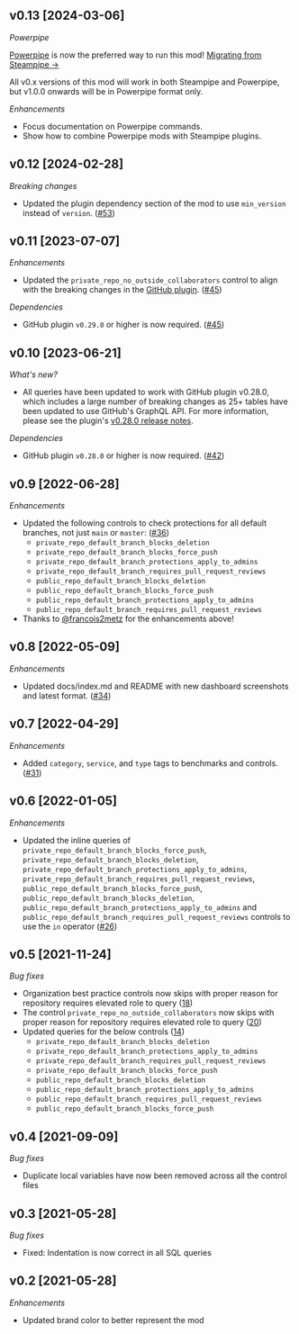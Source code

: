 ## v0.13 [2024-03-06]

_Powerpipe_

[Powerpipe](https://powerpipe.io) is now the preferred way to run this mod!  [Migrating from Steampipe →](https://powerpipe.io/blog/migrating-from-steampipe)

All v0.x versions of this mod will work in both Steampipe and Powerpipe, but v1.0.0 onwards will be in Powerpipe format only.

_Enhancements_

- Focus documentation on Powerpipe commands.
- Show how to combine Powerpipe mods with Steampipe plugins.

## v0.12 [2024-02-28]

_Breaking changes_

- Updated the plugin dependency section of the mod to use `min_version` instead of `version`. ([#53](https://github.com/turbot/steampipe-mod-github-sherlock/pull/53))

## v0.11 [2023-07-07]

_Enhancements_

- Updated the `private_repo_no_outside_collaborators` control to align with the breaking changes in the [GitHub plugin](https://github.com/turbot/steampipe-plugin-github/blob/main/CHANGELOG.md#v0290-2023-07-07). ([#45](https://github.com/turbot/steampipe-mod-github-sherlock/pull/45))

_Dependencies_

- GitHub plugin `v0.29.0` or higher is now required. ([#45](https://github.com/turbot/steampipe-mod-github-sherlock/pull/45))

## v0.10 [2023-06-21]

_What's new?_

- All queries have been updated to work with GitHub plugin v0.28.0, which includes a large number of breaking changes as 25+ tables have been updated to use GitHub's GraphQL API. For more information, please see the plugin's [v0.28.0 release notes](https://github.com/turbot/steampipe-plugin-github/blob/main/CHANGELOG.md#v0280-2023-06-21).

_Dependencies_

- GitHub plugin `v0.28.0` or higher is now required. ([#42](https://github.com/turbot/steampipe-mod-github-sherlock/pull/42))

## v0.9 [2022-06-28]

_Enhancements_

- Updated the following controls to check protections for all default branches, not just `main` or `master`: ([#36](https://github.com/turbot/steampipe-mod-github-sherlock/pull/36))
  - `private_repo_default_branch_blocks_deletion`
  - `private_repo_default_branch_blocks_force_push`
  - `private_repo_default_branch_protections_apply_to_admins`
  - `private_repo_default_branch_requires_pull_request_reviews`
  - `public_repo_default_branch_blocks_deletion`
  - `public_repo_default_branch_blocks_force_push`
  - `public_repo_default_branch_protections_apply_to_admins`
  - `public_repo_default_branch_requires_pull_request_reviews`
- Thanks to [@francois2metz](https://github.com/francois2metz) for the enhancements above!

## v0.8 [2022-05-09]

_Enhancements_

- Updated docs/index.md and README with new dashboard screenshots and latest format. ([#34](https://github.com/turbot/steampipe-mod-github-sherlock/pull/34))

## v0.7 [2022-04-29]

_Enhancements_

- Added `category`, `service`, and `type` tags to benchmarks and controls. ([#31](https://github.com/turbot/steampipe-mod-github-sherlock/pull/31))

## v0.6 [2022-01-05]

_Enhancements_

- Updated the inline queries of `private_repo_default_branch_blocks_force_push`, `private_repo_default_branch_blocks_deletion`, `private_repo_default_branch_protections_apply_to_admins`, `private_repo_default_branch_requires_pull_request_reviews`, `public_repo_default_branch_blocks_force_push`, `public_repo_default_branch_blocks_deletion`, `public_repo_default_branch_protections_apply_to_admins` and `public_repo_default_branch_requires_pull_request_reviews` controls to use the `in` operator ([#26](https://github.com/turbot/steampipe-mod-github-sherlock/pull/26))

## v0.5 [2021-11-24]

_Bug fixes_

- Organization best practice controls now skips with proper reason for repository requires elevated role to query ([18](https://github.com/turbot/steampipe-mod-github-sherlock/pull/18))
- The control `private_repo_no_outside_collaborators` now skips with proper reason for repository requires elevated role to query ([20](https://github.com/turbot/steampipe-mod-github-sherlock/pull/20))
- Updated queries for the below controls ([14](https://github.com/turbot/steampipe-mod-github-sherlock/pull/14))
  - `private_repo_default_branch_blocks_deletion`
  - `private_repo_default_branch_protections_apply_to_admins`
  - `private_repo_default_branch_requires_pull_request_reviews`
  - `private_repo_default_branch_blocks_force_push`
  - `public_repo_default_branch_blocks_deletion`
  - `public_repo_default_branch_protections_apply_to_admins`
  - `public_repo_default_branch_requires_pull_request_reviews`
  - `public_repo_default_branch_blocks_force_push`

## v0.4 [2021-09-09]

_Bug fixes_

- Duplicate local variables have now been removed across all the control files

## v0.3 [2021-05-28]

_Bug fixes_

- Fixed: Indentation is now correct in all SQL queries

## v0.2 [2021-05-28]

_Enhancements_

- Updated brand color to better represent the mod
